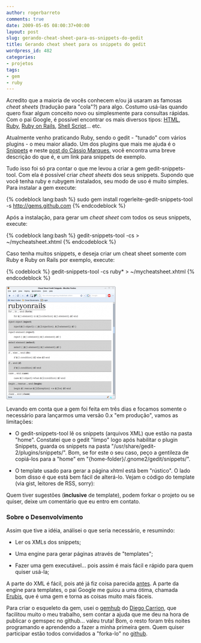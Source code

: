 ```yaml
---
author: rogerbarreto
comments: true
date: 2009-05-05 08:00:37+00:00
layout: post
slug: gerando-cheat-sheet-para-os-snippets-do-gedit
title: Gerando cheat sheet para os snippets do gedit
wordpress_id: 482
categories:
- projetos
tags:
- gem
- ruby
---
```


Acredito que a maioria de vocês conhecem e/ou já usaram as famosas _cheat sheets_ (tradução para "cola"?) para algo. Costumo usá-las quando quero fixar algum conceito novo ou simplesmente para consultas rápidas. Com o pai Google, é possível encontrar os mais diversos tipos: [HTML](http://www.google.com.br/search?q=cheat+sheet+HTML&ie=utf-8&oe=utf-8&aq=t&rls=com.ubuntu:en-US:unofficial&client=firefox-a), [Ruby](http://www.google.com.br/search?hl=pt-BR&client=firefox-a&rls=com.ubuntu%3Aen-US%3Aunofficial&hs=Ejh&q=cheat+sheet+Ruby&btnG=Pesquisar&meta=), [Ruby on Rails](http://www.google.com.br/search?hl=pt-BR&client=firefox-a&rls=com.ubuntu%3Aen-US%3Aunofficial&hs=WQ2&q=cheat+sheet+Ruby+on+Rails&btnG=Pesquisar&meta=), [Shell Script](http://www.google.com.br/search?hl=pt-BR&client=firefox-a&rls=com.ubuntu%3Aen-US%3Aunofficial&hs=h7M&q=cheat+sheet+Shell+Script&btnG=Pesquisar&meta=)... etc.

Atualmente venho praticando Ruby, sendo o gedit - "tunado" com vários plugins - o meu maior aliado. Um dos plugins que mais me ajuda é o [Snippets](http://live.gnome.org/Gedit/Plugins/Snippets) e neste [post do Cássio Marques](http://cassiomarques.wordpress.com/2008/09/16/gedit-snippets/), você encontra uma breve descrição do que é, e um link para snippets de exemplo.

Tudo isso foi só pra contar o que me levou a criar a gem gedit-snippets-tool. Com ela é possível criar _cheat sheets_ dos seus snippets. Supondo que você tenha ruby e rubygem instalados, seu modo de uso é muito simples. Para instalar a gem execute:


{% codeblock lang:bash %}
sudo gem install rogerleite-gedit-snippets-tool -s http://gems.github.com
{% endcodeblock %}


Após a instalação, para gerar um _cheat sheet_ com todos os seus snippets, execute:


{% codeblock lang:bash %}
gedit-snippets-tool -cs > ~/mycheatsheet.xhtml
{% endcodeblock %}


Caso tenha muitos snippets, e deseja criar um cheat sheet somente com Ruby e Ruby on Rails por exemplo, execute:


{% codeblock %}
gedit-snippets-tool -cs ruby* > ~/mycheatsheet.xhtml
{% endcodeblock %}


[![Meu cheat sheet de exemplo](/images/uploads/2009/04/cheatsheet-example-291x300.png)](/images/uploads/2009/04/cheatsheet-example.png)

Levando em conta que a gem foi feita em três dias e focamos somente o necessário para lançarmos uma versão 0.x "em produção", vamos as limitações:




  * O gedit-snippets-tool lê os snippets (arquivos XML) que estão na pasta "home". Constatei que o gedit "limpo" logo após habilitar o plugin Snippets, guarda os snippets na pasta "/usr/share/gedit-2/plugins/snippets/". Bom, se for este o seu caso, peço a gentileza de copiá-los para a "home" em "{home-folder}/.gnome2/gedit/snippets/".


  * O template usado para gerar a página xhtml está bem "rústico". O lado bom disso é que está bem fácil de alterá-lo. Vejam o código do template (via gist, leitores de RSS, sorry):




Quem tiver sugestões (**inclusive** de template), podem forkar o projeto ou se quiser, deixe um comentário que eu entro em contato.


### Sobre o Desenvolvimento


Assim que tive a idéia, análisei o que seria necessário, e resumindo:




  * Ler os XMLs dos snippets;


  * Uma engine para gerar páginas através de "templates";


  * Fazer uma gem executável... pois assim é mais fácil e rápido para quem quiser usá-la;


A parte do XML é fácil, pois até já fiz coisa parecida [antes](http://1up4dev.org/2008/08/tpw-colocando-dicas-em-pratica/). A parte da engine para templates, o pai Google me guiou a uma ótima, chamada [Erubis](http://www.kuwata-lab.com/erubis/), que é uma gem e torna as coisas muito mais fáceis.

Para criar o esqueleto da gem, usei o [gemhub](http://github.com/dcrec1/gemhub) do [Diego Carrion](http://www.mouseoverstudio.com/blog/2008/10/27/criando-gems-com-gemhub-nunca-foi-tao-simples/), que facilitou muito o meu trabalho, sem contar a ajuda que me deu na hora de publicar o gemspec no github... valeu truta! Bom, o resto foram três noites programando e aprendendo a fazer a minha primeira gem. Quem quiser participar estão todos convidados a "forka-lo" no [github](http://github.com/rogerleite/gedit-snippets-tool).
